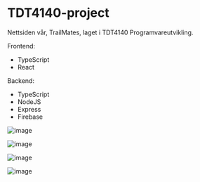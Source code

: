 # TDT4140-project
Nettsiden vår, TrailMates, laget i TDT4140 Programvareutvikling.  

Frontend:  
 - TypeScript
 - React  

Backend:
 - TypeScript
 - NodeJS
 - Express
 - Firebase

![image](https://github.com/OleAndreasER/TDT4140-project/assets/89947900/b06df2e7-46cd-43f9-8dcc-14b7872819b7)

![image](https://github.com/OleAndreasER/TDT4140-project/assets/89947900/f38aff42-0baa-499e-a941-ef79185d7f7b)

![image](https://github.com/OleAndreasER/TDT4140-project/assets/89947900/628d4847-d6f8-465b-ace6-a6f7c6adb129)

![image](https://github.com/OleAndreasER/TDT4140-project/assets/89947900/f324bb92-16f8-4e22-800d-554bef9d6e53)

